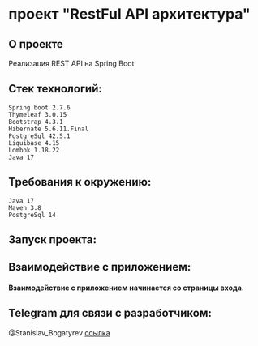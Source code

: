 # проект "RestFul API архитектура"

## О проекте 

Реализация REST API на Spring Boot

## Стек технологий:

    Spring boot 2.7.6
    Thymeleaf 3.0.15
    Bootstrap 4.3.1
    Hibernate 5.6.11.Final
    PostgreSql 42.5.1
    Liquibase 4.15
    Lombok 1.18.22
    Java 17

## Требования к окружению:

    Java 17
    Maven 3.8
    PostgreSql 14

## Запуск проекта:

## Взаимодействие с приложением:

#### Взаимодействие с приложением начинается со страницы входа.

## Telegram для связи с разработчиком:

@Stanislav_Bogatyrev
[ссылка](https://t.me/Stanislav_Bogatyrev)